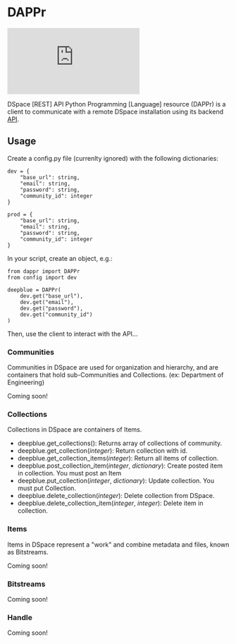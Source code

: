 # DAPPr

![Dapper men](https://images.nypl.org/index.php?id=5205109&t=w)

DSpace [REST] API Python Programming [Language] resource (DAPPr) is a client to communicate with a remote DSpace installation using its backend [API](https://wiki.duraspace.org/display/DSDOC5x/REST+API).

## Usage

Create a config.py file (currenlty ignored) with the following dictionaries:

    dev = {
        "base_url": string,
        "email": string,
        "password": string,
        "community_id": integer
    }

    prod = {
        "base_url": string,
        "email": string,
        "password": string,
        "community_id": integer
    }
    
In your script, create an object, e.g.:

    from dappr import DAPPr
    from config import dev

    deepblue = DAPPr(
        dev.get("base_url"),
        dev.get("email"),
        dev.get("password"), 
        dev.get("community_id")
    )
    
Then, use the client to interact with the API...

### Communities

Communities in DSpace are used for organization and hierarchy, and are containers that hold sub-Communities and Collections. (ex: Department of Engineering)

Coming soon!

### Collections

Collections in DSpace are containers of Items.
  * deepblue.get_collections(): Returns array of collections of community.
  * deepblue.get_collection(*integer*): Return collection with id.
  * deepblue.get_collection_items(*integer*): Return all items of collection.
  * deepblue.post_collection_item(*integer*, *dictionary*): Create posted item in collection. You must post an Item
  * deepblue.put_collection(*integer*, *dictionary*): Update collection. You must put Collection.
  * deepblue.delete_collection(*integer*): Delete collection from DSpace.
  * deepblue.delete_collection_item(*integer*, *integer*): Delete item in collection.

### Items

Items in DSpace represent a "work" and combine metadata and files, known as Bitstreams.

Coming soon!

### Bitstreams

Coming soon!

### Handle

Coming soon!

